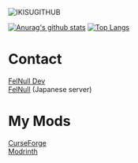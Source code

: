 ![IKISUGITHUB](https://cdn.discordapp.com/attachments/887769442019323924/946518725362872370/2022-02-25_06h26_59.png)

[![Anurag's github stats](https://github-readme-stats.vercel.app/api?username=MORIMORI0317&count_private=true&show_icons=true&bg_color=24,1919,810,114514,364364&text_color=ffffff&title_color=ffffff&icon_color=ffffff)](https://github.com/anuraghazra/github-readme-stats)
[![Top Langs](https://github-readme-stats.vercel.app/api/top-langs/?username=MORIMORI0317&bg_color=24,1919,810,114514,364364&text_color=ffffff&title_color=ffffff&icon_color=ffffff&layout=compact)](https://github.com/anuraghazra/github-readme-stats)

# Contact  
[FelNull Dev](https://discord.gg/X9BUF9A)  
[FelNull](https://discord.gg/vsFrsgY) (Japanese server)    

# My Mods
[CurseForge](https://www.curseforge.com/members/morimori0317)  
[Modrinth](https://modrinth.com/user/HDcqRPiv)  
